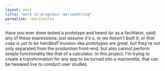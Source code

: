 ```yaml
---
layout: post
title: "work in progress: marionetting"
permalink: /marionette
---
```


Have you ever done tested a prototype and heard (or as a facilitator, said) any of these expressions: *just assume it's x*, or *we haven't built it*, or *that case is yet to be handled*? Invision-like prototypes are great, but they're not only separated from the production front-end, but also cannot perform simple functionality like that of a calculator. In this project, I'm trying to create a transformation for any app to be turned into a marionette, that can be tweaked live to conduct user studies.

<!-- /tab/ in this case, coding is better;
but say there's a nutrition app with a branch of decision-making...
it's far easier to just have a human behind the scenes -->

<!-- [title] -->

<!-- [lead] -->

<!-- plus, this absolutely doesn't work when you have to experience the technology for an authentic reaction -->

<!-- https://en.wikipedia.org/wiki/Proxy_server -->
